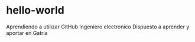 # hello-world
Aprendiendo a utilizar GitHub
Ingeniero electronico
Dispuesto a aprender y aportar en Gatria
